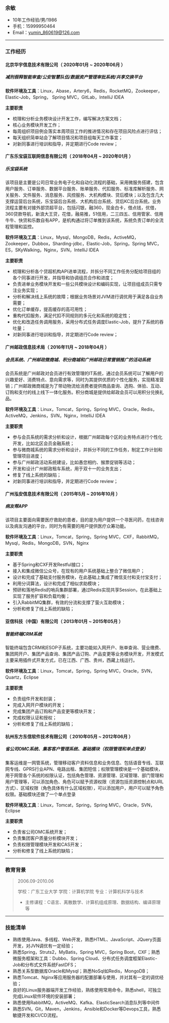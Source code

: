 ### 余敏

- 10年工作经验/男/1986																
- 手机：15999950464
- Email：yumin_860619@126.com

------

### 工作经历

#### 北京华宇信息技术有限公司（ 2020年01月 ~ 2020年06月 ）

##### 减刑假释智能审查/公安智慧队伍/数据资产管理审批系统/共享交换平台

**软件环境及工具**：Linux，Abase，Artery6，Redis，RocketMQ，Zookeeper，Elastic-Job，Spring，
Spring MVC，GitLab，IntelliJ IDEA

**主要职责**

- 梳理和分析业务模块设计开发工作，编写解决方案文档；
- 核心业务模块开发工作；
- 每周组织项目例会落实本周项目工作的推进情况和存在项目风险点进行评估；
- 每天组织简单站会了解项目情况和项目组每天工作事宜；
- 对新同事进行培训和指导，并定期进行Code review；

#### 广东乐宝袋互联网信息有限公司（ 2018年04月 ~ 2020年01月 ）

##### 乐宝袋系统

该项目是主要是公司日常业务电子化和自动化流程的基础，采用微服务搭建，包含用户服务、订单服务、数据平台服务、账单服务、代扣服务、标准库解析服务、网关服务、文件服务、消息服务、风控服务、大机构模块、贷后模块；以及包含几大支撑运营后台系统，乐宝袋后台系统、大机构后台系统、贷后KC后台系统。业务流程主要有对接外部贷超平台，包括闪银，融360，现金白卡，借点钱，优借，360贷款导航，新浪大王贷，花借，融易推，51信用，二三四五、信用管家、信用牛牛、快贷和乐数自有APP，是机构通过将订单推到该系统，系统负责订单的全流程管理和监控。

**软件环境及工具**：Linux，Mysql，MongoDB，Redis，ActiveMQ，Zookeeper，Dubbox，Sharding-jdbc，Elastic-Job，Spring，Spring MVC，ES，SKyWalking，Nginx，SVN，IntelliJ IDEA

**主要职责**

- 梳理和分析各个贷超机构API进单流程，并拆分不同工作任务分配给项目组的各个同事进行开发，并指导和协调组员合作和进度；
- 负责进单业务模块开发和一些公共模块设计和编码实现，让项目组成员只需专注业务实现；
- 分析和解决线上系统的故障；根据业务场景对JVM进行调优用于满足各自业务需要；
- 优化订单缓存，提高缓存的高可用性；
- 重构代扣服务，满足代扣不同规则的多元化和系统的稳定性；
- 优化和改造任务调用服务，采用分布式任务调度Elastic-Job，提升了系统的吞吐量；
- 对新同事进行培训和指导，并定期进行Code review；

#### 广州邮政信息技术局（ 2016年11月 ~ 2018年04月 ）

##### 会员系统、广州邮政微商城、积分商城和广州邮政日常营销推广的活动系统

会员系统是广州邮政对会员进行有效管理的IT系统，通过会员系统可以了解用户的兴趣爱好、消费特点、意向需求等，同时为其提供优质的个性化服务，实现精准营销；广州邮政微商城是为了带动物流给消费者提供商品查询、选购、体验、互动、订购和支付的线上线下一体化服务。积分商城是提供给邮政会员可以用积分兑换礼品。

**软件环境及工具**：Linux，Tomcat，Spring，Spring MVC，Oracle，Redis，ActiveMQ，Jenkins，SVN，Nginx，IntelliJ IDEA

**主要职责**

- 参与会员系统的需求分析和设计，根据广州邮政每个区的业务特点进行个性化开发，比如北区会员金融系统；
- 参与微商城系统的需求分析和设计，并拆分不同的工作任务，制定工作计划和管理项目进度；
- 参与广州邮政活动系统建设，比如愚您相约、猴票促销等活动；
- 开发和设计广州邮政租车系统，用于双十一的业务支出；
- 修复了线上系统的缺陷；
- 对新同事进行培训和指导，并定期进行Code review；

#### 广州泓安信息技术有限公司（ 2015年5月 ~ 2016年10月 ）

##### 病友帮APP

该项目主要面向需要医疗救助的患者，目的是为用户提供一个寻医问药，在线咨询以及病友沟通的平台，同时为有需要的用户提供医疗众筹功能。

**软件环境及工具**：Linux，Tomcat，Spring，Spring MVC，CXF，RabbitMQ，Mysql，Redis，MongoDB，SVN，Nginx

**主要职责**

- 基于Spring和CXF开发Restful接口；
- 接入和集成微信公众号，在现有的用户系统基础上整合了微信用户；
- 设计和完成了基础支付服务模块，在此基础上集成了微信支付和支付宝支付；
- 利用分词算法，设计和完成了相似求助模块；
- 预研和落地Redis的哨兵集群部署，通过Redis实现共享Session，在此基础上实现了服务扩容和负载均衡；
- 引入RabbitMQ集群，有效的分流和支撑了萤火互助模块；
- 分析和修复了线上系统的缺陷；

#### 亚信科技（中国）有限公司（ 2013年01月 ~ 2015年05月 ）

##### 智能终端CRM系统

智能终端包含CRM和ESOP子系统，主要功能如入网开户、账单查询、营业缴费、集团网开户、集团产品查询、集团产品订购、产品变更等业务模块开发，开发模式主要采用插件式开发方式，已在江西、广西、贵州，西藏上线运行。

**软件环境及工具**：Linux，Tomcat，Spring，Spring MVC，Oracle，SVN，Quartz，Eclipse

**主要职责**

- 负责组件开发和封装；
- 完成入网开户模块的开发；
- 完成集团产品订购和产品变更等模块开发；
- 完成权限认证和授权；
- 分析和修复了线上系统的缺陷；

#### 杭州东方东信软件技术有限公司（ 2010年05月 ~ 2012年06月 ）

##### 省公司OMC系统、集客客户管理系统、基础模块（权限管理和单点登录）

集客运维是一网管系统，管理移动客户资料信息和业务信息、包括语音专线、互联网专线、GPRS行业APN、电路出租、集团短信；权限管理模块是一个基础模块，用于网管各个系统的权限认证，包括角色管理、资源管理、区域管理、部门管理和用户管理等，可以添加角色、角色可以赋予资源权限（资源包括资源控制点和URL方式）、区域权限（角色具体有什么区域权限），可以添加用户，用户可以赋予角色权限。基础模块还做了一个单点登录

**软件环境及工具**：Linux，Tomcat，Spring，Spring MVC，Oracle，SVN，Eclipse

**主要职责**

- 负责省公司OMC系统开发；
- 负责集团客户质量分析模块开发；
- 负责权限管理模块开发和CAS开发；
- 分析和修复了线上系统的缺陷；

------

### 教育背景

> 2006.09-2010.06
>
> 学校：广东工业大学			学院：计算机学院			专业：计算机科学与技术
>
> * 主修课程：C语言、离散数学、计算机组成原理、数据结构、编译原理等

------

### 技能清单

- 熟练使用Java、多线程、Web开发，熟悉HTML、JavaScript、JQuery页面开发，对JVN调优有一定经验；
- 熟悉Spring，Struts2，MyBatis，Spring MVC，Spring Boot，CXF；熟悉微服务框架和工具：Dubbo、Spring Cloud、分布式任务调度框架Elastic-Job和分布式文件系统FastDFS；
- 熟悉关系型数据库Oracle和Mysql；熟悉NoSql如Redis，MongoDB；
- 熟悉Tomcat、Nginx等应用服务器的配置部署与使用，并对其有一定的调优经验；
- 良好的Linux服务器端开发工作经验，熟练使用常用命令，熟悉shell，可独立完成Linux软件环境的安装部署；
- 熟悉使用RabbitMQ，ActiveMQ、Kafka、ElasticSearch消息队列等中间件
- 熟悉SVN，Git，Maven，Jenkins，Ansible和Docker等Devops工具，熟悉敏捷开发和CI/CD流程。